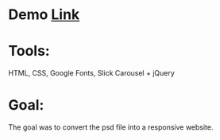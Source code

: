 # Demo [Link](https://dkreyman.github.io/LosAngelesMtns/)

# Tools:

HTML, CSS, Google Fonts, Slick Carousel + jQuery

# Goal:

The goal was to convert the psd file into a responsive website.
